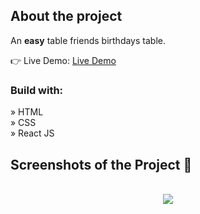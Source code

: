 <h2>About the project</h2>

<p>An <b>easy</b> table friends birthdays table.</p>

👉 Live Demo: <a href='https://zakharlobai-birthday.vercel.app/'>Live Demo</a>

<h3>Build with:</h3>

» HTML<br>
» CSS<br>
» React JS

<h2>Screenshots of the Project 📸</h2>
<br>

<div align='center'>
<img src='https://github.com/zakhar-lobai/pojects/assets/29870526/18f69237-036c-4b79-a2b1-ebeedded846f'/>

</div>
